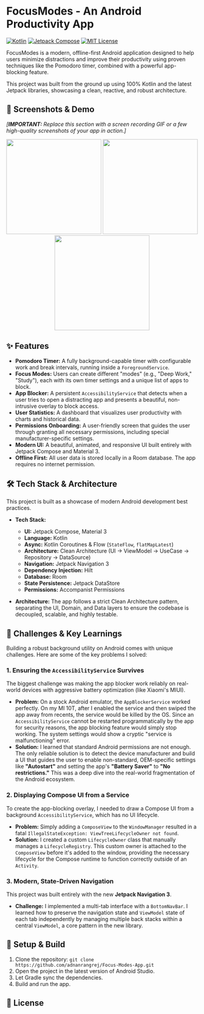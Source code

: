 # FocusModes - An Android Productivity App

[![Kotlin](https://img.shields.io/badge/Kotlin-2.2.0-blue?logo=kotlin)](https://kotlinlang.org)
[![Jetpack Compose](https://img.shields.io/badge/Jetpack%20Compose-1.8.3-blue?logo=jetpackcompose)](https://developer.android.com/jetpack/compose)
[![MIT License](https://img.shields.io/badge/License-MIT-yellow.svg)](https://opensource.org/licenses/MIT)

FocusModes is a modern, offline-first Android application designed to help users minimize distractions and improve their productivity using proven techniques like the Pomodoro timer, combined with a powerful app-blocking feature.

This project was built from the ground up using 100% Kotlin and the latest Jetpack libraries, showcasing a clean, reactive, and robust architecture.

## 📸 Screenshots & Demo

*[**IMPORTANT:** Replace this section with a screen recording GIF or a few high-quality screenshots of your app in action.]*

<p align="center">
  <img src="URL_TO_YOUR_GIF_OR_SCREENSHOT_1" width="250" />
  <img src="URL_TO_YOUR_GIF_OR_SCREENSHOT_2" width="250" />
  <img src="URL_TO_YOUR_GIF_OR_SCREENSHOT_3" width="250" />
</p>

## ✨ Features

* **Pomodoro Timer:** A fully background-capable timer with configurable work and break intervals, running inside a `ForegroundService`.
* **Focus Modes:** Users can create different "modes" (e.g., "Deep Work," "Study"), each with its own timer settings and a unique list of apps to block.
* **App Blocker:** A persistent `AccessibilityService` that detects when a user tries to open a distracting app and presents a beautiful, non-intrusive overlay to block access.
* **User Statistics:** A dashboard that visualizes user productivity with charts and historical data.
* **Permissions Onboarding:** A user-friendly screen that guides the user through granting all necessary permissions, including special manufacturer-specific settings.
* **Modern UI:** A beautiful, animated, and responsive UI built entirely with Jetpack Compose and Material 3.
* **Offline First:** All user data is stored locally in a Room database. The app requires no internet permission.

## 🛠️ Tech Stack & Architecture

This project is built as a showcase of modern Android development best practices.

* **Tech Stack:**
    * **UI:** Jetpack Compose, Material 3
    * **Language:** Kotlin
    * **Async:** Kotlin Coroutines & Flow (`StateFlow`, `flatMapLatest`)
    * **Architecture:** Clean Architecture (UI → ViewModel → UseCase → Repository → DataSource)
    * **Navigation:** Jetpack Navigation 3
    * **Dependency Injection:** Hilt
    * **Database:** Room
    * **State Persistence:** Jetpack DataStore
    * **Permissions:** Accompanist Permissions

* **Architecture:** The app follows a strict Clean Architecture pattern, separating the UI, Domain, and Data layers to ensure the codebase is decoupled, scalable, and highly testable.

## 🧠 Challenges & Key Learnings

Building a robust background utility on Android comes with unique challenges. Here are some of the key problems I solved:

### 1. Ensuring the `AccessibilityService` Survives

The biggest challenge was making the app blocker work reliably on real-world devices with aggressive battery optimization (like Xiaomi's MIUI).

* **Problem:** On a stock Android emulator, the `AppBlockerService` worked perfectly. On my MI 10T, after I enabled the service and then swiped the app away from recents, the service would be killed by the OS. Since an `AccessibilityService` cannot be restarted programmatically by the app for security reasons, the app blocking feature would simply stop working. The system settings would show a cryptic "service is malfunctioning" error.
* **Solution:** I learned that standard Android permissions are not enough. The only reliable solution is to detect the device manufacturer and build a UI that guides the user to enable non-standard, OEM-specific settings like **"Autostart"** and setting the app's **"Battery Saver"** to **"No restrictions."** This was a deep dive into the real-world fragmentation of the Android ecosystem.

### 2. Displaying Compose UI from a Service

To create the app-blocking overlay, I needed to draw a Compose UI from a background `AccessibilityService`, which has no UI lifecycle.

* **Problem:** Simply adding a `ComposeView` to the `WindowManager` resulted in a fatal `IllegalStateException: ViewTreeLifecycleOwner not found`.
* **Solution:** I created a custom `LifecycleOwner` class that manually manages a `LifecycleRegistry`. This custom owner is attached to the `ComposeView` before it's added to the window, providing the necessary lifecycle for the Compose runtime to function correctly outside of an `Activity`.

### 3. Modern, State-Driven Navigation

This project was built entirely with the new **Jetpack Navigation 3**.
* **Challenge:** I implemented a multi-tab interface with a `BottomNavBar`. I learned how to preserve the navigation state and `ViewModel` state of each tab independently by managing multiple back stacks within a central `ViewModel`, a core pattern in the new library.

## 🚀 Setup & Build

1.  Clone the repository: `git clone https://github.com/adnanrangrej/Focus-Modes-App.git`
2.  Open the project in the latest version of Android Studio.
3.  Let Gradle sync the dependencies.
4.  Build and run the app.

## 📄 License
